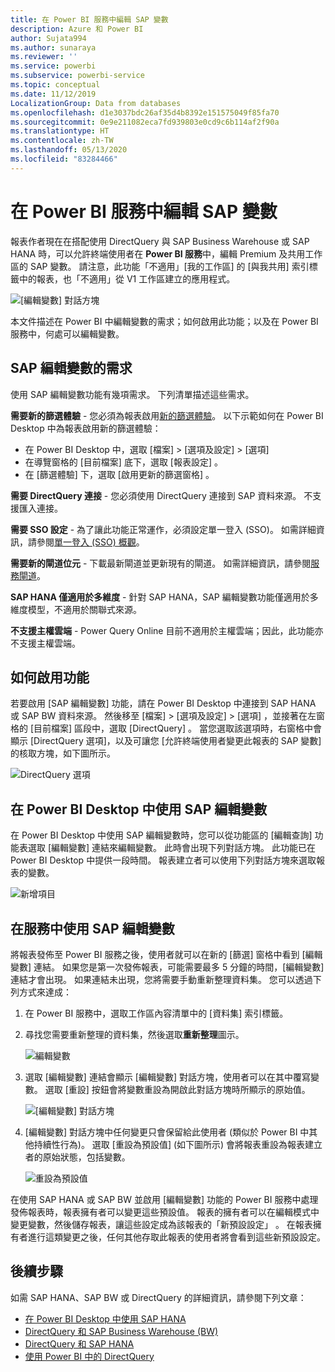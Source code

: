 ```yaml
---
title: 在 Power BI 服務中編輯 SAP 變數
description: Azure 和 Power BI
author: Sujata994
ms.author: sunaraya
ms.reviewer: ''
ms.service: powerbi
ms.subservice: powerbi-service
ms.topic: conceptual
ms.date: 11/12/2019
LocalizationGroup: Data from databases
ms.openlocfilehash: d1e3037bdc26af35d4b8392e151575049f85fa70
ms.sourcegitcommit: 0e9e211082eca7fd939803e0cd9c6b114af2f90a
ms.translationtype: HT
ms.contentlocale: zh-TW
ms.lasthandoff: 05/13/2020
ms.locfileid: "83284466"
---
```

# <a name="edit-sap-variables-in-the-power-bi-service"></a>在 Power BI 服務中編輯 SAP 變數

報表作者現在在搭配使用 DirectQuery 與 SAP Business Warehouse 或 SAP HANA 時，可以允許終端使用者在 **Power BI 服務**中，編輯 Premium 及共用工作區的 SAP 變數。 請注意，此功能「不適用」[我的工作區] 的 [與我共用] 索引標籤中的報表，也「不適用」從 V1 工作區建立的應用程式。 

![[編輯變數] 對話方塊](media/service-edit-sap-variables/sap-edit-variables-dialog.png)

本文件描述在 Power BI 中編輯變數的需求；如何啟用此功能；以及在 Power BI 服務中，何處可以編輯變數。

## <a name="requirements-for-sap-edit-variables"></a>SAP 編輯變數的需求

使用 SAP 編輯變數功能有幾項需求。 下列清單描述這些需求。

**需要新的篩選體驗** - 您必須為報表啟用[新的篩選體驗](../create-reports/power-bi-report-filter.md)。 以下示範如何在 Power BI Desktop 中為報表啟用新的篩選體驗：
- 在 Power BI Desktop 中，選取 [檔案]   > [選項及設定]   > [選項] 
- 在導覽窗格的 [目前檔案]  底下，選取 [報表設定]  。
- 在 [篩選體驗]  下，選取 [啟用更新的篩選窗格]  。

**需要 DirectQuery 連接** - 您必須使用 DirectQuery 連接到 SAP 資料來源。 不支援匯入連接。

**需要 SSO 設定** - 為了讓此功能正常運作，必須設定單一登入 (SSO)。 如需詳細資訊，請參閱[單一登入 (SSO) 概觀](service-gateway-sso-overview.md)。

**需要新的閘道位元** - 下載最新閘道並更新現有的閘道。 如需詳細資訊，請參閱[服務閘道](service-gateway-onprem.md)。

**SAP HANA 僅適用於多維度** - 針對 SAP HANA，SAP 編輯變數功能僅適用於多維度模型，不適用於關聯式來源。

**不支援主權雲端** - Power Query Online 目前不適用於主權雲端；因此，此功能亦不支援主權雲端。

## <a name="how-to-enable-the-feature"></a>如何啟用功能

若要啟用 [SAP 編輯變數]  功能，請在 Power BI Desktop 中連接到 SAP HANA 或 SAP BW 資料來源。 然後移至 [檔案] > [選項及設定] > [選項]  ，並接著在左窗格的 [目前檔案] 區段中，選取 [DirectQuery]  。 當您選取該選項時，右窗格中會顯示 [DirectQuery 選項]，以及可讓您 [允許終端使用者變更此報表的 SAP 變數]  的核取方塊，如下圖所示。

![DirectQuery 選項](media/service-edit-sap-variables/sap-preview-setting-in-desktop.png)

## <a name="use-sap-edit-variables-in-power-bi-desktop"></a>在 Power BI Desktop 中使用 SAP 編輯變數

在 Power BI Desktop 中使用 SAP 編輯變數時，您可以從功能區的 [編輯查詢]  功能表選取 [編輯變數] 連結來編輯變數。 此時會出現下列對話方塊。 此功能已在 Power BI Desktop 中提供一段時間。 報表建立者可以使用下列對話方塊來選取報表的變數。

![新增項目](media/service-edit-sap-variables/sap-variables-add-items.png)

## <a name="use-sap-edit-variables-in-the-service"></a>在服務中使用 SAP 編輯變數

將報表發佈至 Power BI 服務之後，使用者就可以在新的 [篩選] 窗格中看到 [編輯變數]  連結。 如果您是第一次發佈報表，可能需要最多 5 分鐘的時間，[編輯變數] 連結才會出現。 如果連結未出現，您將需要手動重新整理資料集。
您可以透過下列方式來達成：

1. 在 Power BI 服務中，選取工作區內容清單中的 [資料集]  索引標籤。

2. 尋找您需要重新整理的資料集，然後選取**重新整理**圖示。

    ![編輯變數](media/service-edit-sap-variables/sap-edit-variables-link.png)

3. 選取 [編輯變數] 連結會顯示 [編輯變數]  對話方塊，使用者可以在其中覆寫變數。 選取 [重設]  按鈕會將變數重設為開啟此對話方塊時所顯示的原始值。

    ![[編輯變數] 對話方塊](media/service-edit-sap-variables/sap-edit-variables-dialog.png)

4. [編輯變數]  對話方塊中任何變更只會保留給此使用者 (類似於 Power BI 中其他持續性行為)。 選取 [重設為預設值]  (如下圖所示) 會將報表重設為報表建立者的原始狀態，包括變數。

    ![重設為預設值](media/service-edit-sap-variables/reset-to-default.png)

在使用 SAP HANA 或 SAP BW 並啟用 [編輯變數]  功能的 Power BI 服務中處理發佈報表時，報表擁有者可以變更這些預設值。 報表的擁有者可以在編輯模式中變更變數，然後儲存報表，讓這些設定成為該報表的「新預設設定」  。 在報表擁有者進行這類變更之後，任何其他存取此報表的使用者將會看到這些新預設設定。

## <a name="next-steps"></a>後續步驟

如需 SAP HANA、SAP BW 或 DirectQuery 的詳細資訊，請參閱下列文章：

- [在 Power BI Desktop 中使用 SAP HANA](desktop-sap-hana.md)
- [DirectQuery 和 SAP Business Warehouse (BW)](desktop-directquery-sap-bw.md)
- [DirectQuery 和 SAP HANA](desktop-directquery-sap-hana.md)
- [使用 Power BI 中的 DirectQuery](desktop-directquery-about.md)
